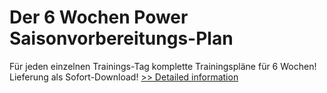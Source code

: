 # Der 6 Wochen Power Saisonvorbereitungs-Plan
Für jeden einzelnen Trainings-Tag komplette Trainingspläne für 6 Wochen! Lieferung als Sofort-Download!
[>> Detailed information](https://secure.shareit.com/shareit/product.html?productid=300629831&affiliateid=200057808)